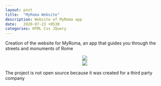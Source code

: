 ```yaml
---
layout: post
title:  "MyRoma Website"
description: Website of MyRoma app 
date:   2020-07-23 +0530
categories: HTML Css JQuery
---
```


Creation of the website for MyRoma, an app that guides you through the streets and monuments of Rome

<div align="center"><img src="https://imgur.com/qIjNq5W"></div>
<div align="center"><img src="https://imgur.com/Mg31A93"></div>

The project is not open source because it was created for a third party company